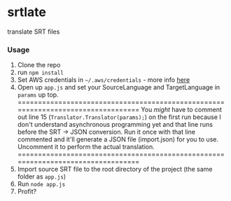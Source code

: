 # srtlate
translate SRT files

### Usage
1. Clone the repo
2. run `npm install`
3. Set AWS credentials in  `~/.aws/credentials` - more info [here](https://aws.amazon.com/developers/getting-started/nodejs/)
3. Open up `app.js` and set your SourceLanguage and TargetLanguage in `params` up top.
=================================================================================
You *might* have to comment out line 15 (`Translator.Translator(params);`) on the first run because I don't understand asynchronous programming yet and that line runs before the SRT -> JSON conversion. Run it once with that line commented and it'll generate a JSON file (import.json) for you to use. Uncomment it to perform the actual translation.
=================================================================================
4. Import source SRT file to the root directory of the project (the same folder as `app.js`)
5. Run `node app.js`
6. Profit?
